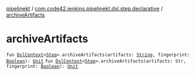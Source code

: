 [pipelinekt](../index.md) / [com.code42.jenkins.pipelinekt.dsl.step.declarative](index.md) / [archiveArtifacts](./archive-artifacts.md)

# archiveArtifacts

`fun `[`DslContext`](../com.code42.jenkins.pipelinekt.dsl/-dsl-context/index.md)`<`[`Step`](../com.code42.jenkins.pipelinekt.core.step/-step/index.md)`>.archiveArtifacts(artifacts: `[`String`](https://kotlinlang.org/api/latest/jvm/stdlib/kotlin/-string/index.html)`, fingerprint: `[`Boolean`](https://kotlinlang.org/api/latest/jvm/stdlib/kotlin/-boolean/index.html)`): `[`Unit`](https://kotlinlang.org/api/latest/jvm/stdlib/kotlin/-unit/index.html)
`fun `[`DslContext`](../com.code42.jenkins.pipelinekt.dsl/-dsl-context/index.md)`<`[`Step`](../com.code42.jenkins.pipelinekt.core.step/-step/index.md)`>.archiveArtifacts(artifacts: Str, fingerprint: `[`Boolean`](https://kotlinlang.org/api/latest/jvm/stdlib/kotlin/-boolean/index.html)`): `[`Unit`](https://kotlinlang.org/api/latest/jvm/stdlib/kotlin/-unit/index.html)